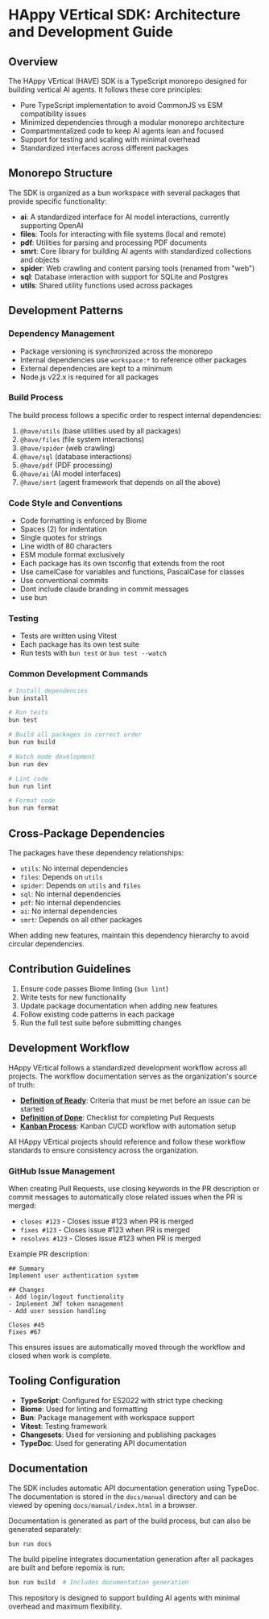 # HAppy VErtical SDK: Architecture and Development Guide

## Overview

The HAppy VErtical (HAVE) SDK is a TypeScript monorepo designed for building vertical AI agents. It follows these core principles:

- Pure TypeScript implementation to avoid CommonJS vs ESM compatibility issues
- Minimized dependencies through a modular monorepo architecture
- Compartmentalized code to keep AI agents lean and focused
- Support for testing and scaling with minimal overhead
- Standardized interfaces across different packages

## Monorepo Structure

The SDK is organized as a bun workspace with several packages that provide specific functionality:

- **ai**: A standardized interface for AI model interactions, currently supporting OpenAI
- **files**: Tools for interacting with file systems (local and remote)
- **pdf**: Utilities for parsing and processing PDF documents
- **smrt**: Core library for building AI agents with standardized collections and objects 
- **spider**: Web crawling and content parsing tools (renamed from "web")
- **sql**: Database interaction with support for SQLite and Postgres
- **utils**: Shared utility functions used across packages

## Development Patterns

### Dependency Management

- Package versioning is synchronized across the monorepo
- Internal dependencies use `workspace:*` to reference other packages
- External dependencies are kept to a minimum
- Node.js v22.x is required for all packages

### Build Process

The build process follows a specific order to respect internal dependencies:

1. `@have/utils` (base utilities used by all packages)
2. `@have/files` (file system interactions)
3. `@have/spider` (web crawling)
4. `@have/sql` (database interactions)
5. `@have/pdf` (PDF processing)
6. `@have/ai` (AI model interfaces)
7. `@have/smrt` (agent framework that depends on all the above)

### Code Style and Conventions

- Code formatting is enforced by Biome
- Spaces (2) for indentation
- Single quotes for strings
- Line width of 80 characters
- ESM module format exclusively
- Each package has its own tsconfig that extends from the root
- Use camelCase for variables and functions, PascalCase for classes
- Use conventional commits
- Dont include claude branding in commit messages
- use bun 

### Testing

- Tests are written using Vitest
- Each package has its own test suite
- Run tests with `bun test` or `bun test --watch`

### Common Development Commands

```bash
# Install dependencies
bun install

# Run tests
bun test

# Build all packages in correct order
bun run build

# Watch mode development
bun run dev

# Lint code
bun run lint

# Format code
bun run format
```

## Cross-Package Dependencies

The packages have these dependency relationships:

- `utils`: No internal dependencies
- `files`: Depends on `utils`
- `spider`: Depends on `utils` and `files`
- `sql`: No internal dependencies
- `pdf`: No internal dependencies
- `ai`: No internal dependencies
- `smrt`: Depends on all other packages

When adding new features, maintain this dependency hierarchy to avoid circular dependencies.

## Contribution Guidelines

1. Ensure code passes Biome linting (`bun lint`)
2. Write tests for new functionality
3. Update package documentation when adding new features
4. Follow existing code patterns in each package
5. Run the full test suite before submitting changes

## Development Workflow

HAppy VErtical follows a standardized development workflow across all projects. The workflow documentation serves as the organization's source of truth:

- **[Definition of Ready](./docs/workflow/DEFINITION_OF_READY.md)**: Criteria that must be met before an issue can be started
- **[Definition of Done](./docs/workflow/DEFINITION_OF_DONE.md)**: Checklist for completing Pull Requests
- **[Kanban Process](./docs/workflow/KANBAN.md)**: Kanban CI/CD workflow with automation setup

All HAppy VErtical projects should reference and follow these workflow standards to ensure consistency across the organization.

### GitHub Issue Management

When creating Pull Requests, use closing keywords in the PR description or commit messages to automatically close related issues when the PR is merged:

- `closes #123` - Closes issue #123 when PR is merged
- `fixes #123` - Closes issue #123 when PR is merged  
- `resolves #123` - Closes issue #123 when PR is merged

Example PR description:
```
## Summary
Implement user authentication system

## Changes
- Add login/logout functionality
- Implement JWT token management
- Add user session handling

Closes #45
Fixes #67
```

This ensures issues are automatically moved through the workflow and closed when work is complete.

## Tooling Configuration

- **TypeScript**: Configured for ES2022 with strict type checking
- **Biome**: Used for linting and formatting
- **Bun**: Package management with workspace support
- **Vitest**: Testing framework
- **Changesets**: Used for versioning and publishing packages
- **TypeDoc**: Used for generating API documentation

## Documentation

The SDK includes automatic API documentation generation using TypeDoc. The documentation is stored in the `docs/manual` directory and can be viewed by opening `docs/manual/index.html` in a browser.

Documentation is generated as part of the build process, but can also be generated separately:

```bash
bun run docs
```

The build pipeline integrates documentation generation after all packages are built and before repomix is run:

```bash
bun run build  # Includes documentation generation
```

This repository is designed to support building AI agents with minimal overhead and maximum flexibility.

## 